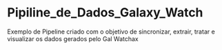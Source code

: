 # Pipiline_de_Dados_Galaxy_Watch
Exemplo de Pipeline criado com o objetivo de sincronizar, extrair, tratar e visualizar os dados gerados pelo Gal Watchax
